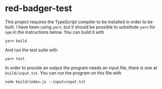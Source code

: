 # red-badger-test

This project requires the TypeScript compiler to be installed in order to be built. I have been using `yarn`, but it should be possible to substitute `yarn` for `npm` in the instructions below. You can build it with

```
yarn build
```

And run the test suite with

```
yarn test
```

In order to provide an output the program needs an input file, there is one at `build/input.txt`. You can run the program on this file with

```
node build/index.js --input=input.txt
```
